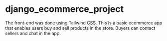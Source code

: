 # django_ecommerce_project
The front-end was done using Tailwind CSS. This is a basic ecommerce app
that enables users buy and sell products in the store. Buyers can contact
sellers and chat in the app.
